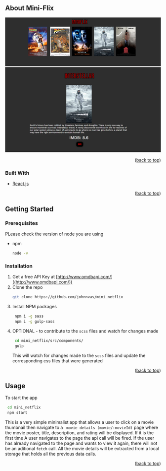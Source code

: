 <!-- ABOUT THE PROJECT -->
## About Mini-Flix

![Product Name Screen Shot](https://github.com/johnnvas/mini_netflix/blob/main/public/miniflix.landing.png)
![Product Name Screen Shot](https://github.com/johnnvas/mini_netflix/blob/main/public/single_movie_page.png)

<p align="right">(<a href="#top">back to top</a>)</p>



### Built With
* [React.js](https://reactjs.org/)


<p align="right">(<a href="#top">back to top</a>)</p>



<!-- GETTING STARTED -->
## Getting Started

### Prerequisites

PLease check the version of node you are using 
* npm
  ```sh
  node -v
  ```

### Installation

1. Get a free API Key at [http://www.omdbapi.com/]((http://www.omdbapi.com/))
2. Clone the repo
   ```sh
   git clone https://github.com/johnnvas/mini_netflix
   ```
3. Install NPM packages
   ```sh
    npm i -g sass 
    npm i -g gulp-sass 
   ```
4. OPTIONAL - to contribute to the ```scss``` files and watch for changes made
   ```sh
    cd mini_netflix/src/components/
    gulp
   ```
   This will watch for changes made to the ```scss``` files and update the corresponding css files that were generated
   
<p align="right">(<a href="#top">back to top</a>)</p>



<!-- USAGE EXAMPLES -->
## Usage

To start the app 
   ```sh
    cd mini_netflix
    npm start
   ```

This is a very simple minimalist app that allows a user to click on a movie thumbnail then navigate to a ``` movie details (movie/:movieId)``` page where the movie poster, title, description, and rating will be displayed. If it is the first time A user navigates to the page the api call will be fired. If the user has already navigated to the page and wants to view it again, there will not be an aditional ```fetch``` call. All the movie details will be extracted from a local storage that holds all the previous data calls. 

<p align="right">(<a href="#top">back to top</a>)</p>
